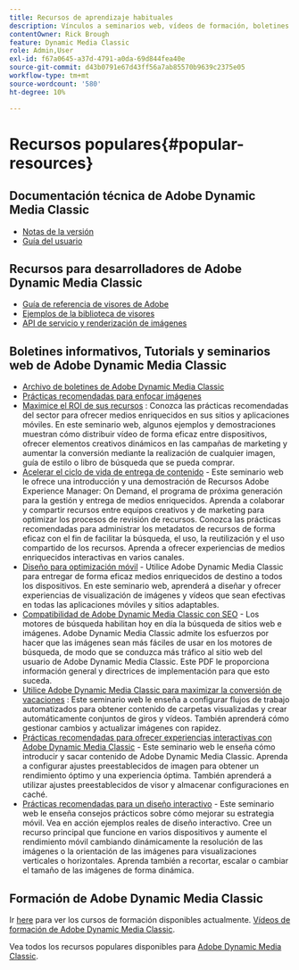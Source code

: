 ```yaml
---
title: Recursos de aprendizaje habituales
description: Vínculos a seminarios web, vídeos de formación, boletines informativos, información sobre prácticas recomendadas y recursos para desarrolladores para Adobe Dynamic Media Classic.
contentOwner: Rick Brough
feature: Dynamic Media Classic
role: Admin,User
exl-id: f67a0645-a37d-4791-a0da-69d844fea40e
source-git-commit: d43b0791e67d43ff56a7ab85570b9639c2375e05
workflow-type: tm+mt
source-wordcount: '580'
ht-degree: 10%

---
```


# Recursos populares{#popular-resources}

## Documentación técnica de Adobe Dynamic Media Classic

* [Notas de la versión](https://experienceleague.adobe.com/docs/dynamic-media-developer-resources/release-notes/s7rn2017.html)
* [Guía del usuario](introduction.md)

## Recursos para desarrolladores de Adobe Dynamic Media Classic

* [Guía de referencia de visores de Adobe](https://experienceleague.adobe.com/docs/dynamic-media-developer-resources.html)
* [Ejemplos de la biblioteca de visores](https://landing.adobe.com/en/na/dynamic-media/ctir-2755/live-demos.html)
* [API de servicio y renderización de imágenes](https://experienceleague.adobe.com/docs/dynamic-media-developer-resources.html)

## Boletines informativos, Tutorials y seminarios web de Adobe Dynamic Media Classic

* [Archivo de boletines de Adobe Dynamic Media Classic](/help/dynamic-media-newsletter.md)
* [Prácticas recomendadas para enfocar imágenes](/help/assets/s7_sharpening_images.pdf)
* [Maximice el ROI de sus recursos](https://adobecustomersuccess.adobeconnect.com/p5ar3hfrrec/?launcher=false&amp;fcsContent=true&amp;pbMode=normal&amp;proto=true) : Conozca las prácticas recomendadas del sector para ofrecer medios enriquecidos en sus sitios y aplicaciones móviles. En este seminario web, algunos ejemplos y demostraciones muestran cómo distribuir vídeo de forma eficaz entre dispositivos, ofrecer elementos creativos dinámicos en las campañas de marketing y aumentar la conversión mediante la realización de cualquier imagen, guía de estilo o libro de búsqueda que se pueda comprar.
* [Acelerar el ciclo de vida de entrega de contenido](https://adobecustomersuccess.adobeconnect.com/p88ducm9pqv/) - Este seminario web le ofrece una introducción y una demostración de Recursos Adobe Experience Manager: On Demand, el programa de próxima generación para la gestión y entrega de medios enriquecidos. Aprenda a colaborar y compartir recursos entre equipos creativos y de marketing para optimizar los procesos de revisión de recursos. Conozca las prácticas recomendadas para administrar los metadatos de recursos de forma eficaz con el fin de facilitar la búsqueda, el uso, la reutilización y el uso compartido de los recursos. Aprenda a ofrecer experiencias de medios enriquecidos interactivas en varios canales.
* [Diseño para optimización móvil](https://adobecustomersuccess.adobeconnect.com/p6oqd3wydif/?launcher=false&amp;fcsContent=true&amp;pbMode=normal&amp;proto=true) - Utilice Adobe Dynamic Media Classic para entregar de forma eficaz medios enriquecidos de destino a todos los dispositivos. En este seminario web, aprenderá a diseñar y ofrecer experiencias de visualización de imágenes y vídeos que sean efectivas en todas las aplicaciones móviles y sitios adaptables.
* [Compatibilidad de Adobe Dynamic Media Classic con SEO](/help/assets/s7_seo.pdf) - Los motores de búsqueda habilitan hoy en día la búsqueda de sitios web e imágenes. Adobe Dynamic Media Classic admite los esfuerzos por hacer que las imágenes sean más fáciles de usar en los motores de búsqueda, de modo que se conduzca más tráfico al sitio web del usuario de Adobe Dynamic Media Classic. Este PDF le proporciona información general y directrices de implementación para que esto suceda.
* [Utilice Adobe Dynamic Media Classic para maximizar la conversión de vacaciones](https://adobecustomersuccess.adobeconnect.com/p32n1yr85c9/?proto=true) : Este seminario web le enseña a configurar flujos de trabajo automatizados para obtener contenido de carpetas visualizadas y crear automáticamente conjuntos de giros y vídeos. También aprenderá cómo gestionar cambios y actualizar imágenes con rapidez.
* [Prácticas recomendadas para ofrecer experiencias interactivas con Adobe Dynamic Media Classic](https://seminars.adobeconnect.com/p7wb8ej3u6d/) - Este seminario web le enseña cómo introducir y sacar contenido de Adobe Dynamic Media Classic. Aprenda a configurar ajustes preestablecidos de imagen para obtener un rendimiento óptimo y una experiencia óptima. También aprenderá a utilizar ajustes preestablecidos de visor y almacenar configuraciones en caché.
* [Prácticas recomendadas para un diseño interactivo](https://offers.adobe.com/en/na/marketing/landings/_40458_responsive_design_live_on_demand_webinar.html) - Este seminario web le enseña consejos prácticos sobre cómo mejorar su estrategia móvil. Vea en acción ejemplos reales de diseño interactivo. Cree un recurso principal que funcione en varios dispositivos y aumente el rendimiento móvil cambiando dinámicamente la resolución de las imágenes o la orientación de las imágenes para visualizaciones verticales o horizontales. Aprenda también a recortar, escalar o cambiar el tamaño de las imágenes de forma dinámica.

## Formación de Adobe Dynamic Media Classic

Ir [here](https://training.adobe.com/training/courses.html#product=adobe-scene7) para ver los cursos de formación disponibles actualmente.
[Vídeos de formación de Adobe Dynamic Media Classic](https://experienceleague.adobe.com/docs/dynamic-media-classic/using/intro/training-videos.html#intro).

Vea todos los recursos populares disponibles para [Adobe Dynamic Media Classic](home.md).
